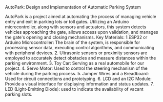 AutoPark: Design and Implementation of Automatic Parking System

AutoPark is a project aimed at automating the process of managing vehicle entry and exit in parking lots or toll gates. Utilizing an Arduino microcontroller, along with sensors and actuators, this system detects vehicles approaching the gate, allows access upon validation, and manages the gate's opening and closing mechanisms.
Key Materials:
    1.ESP32 or Arduino Microcontroller: The brain of the system, is responsible for processing sensor data, executing control algorithms, and communicating with peripheral devices.
    2. Ultrasonic sensors or proximity sensors are employed to accurately detect obstacles and measure distances within the parking environment.
    3. Toy Car: Serving as a real automobile for our project.
    4. Servo Motor: Used to control the steering mechanism of the vehicle during the parking process.
    5. Jumper Wires and a Breadboard: Used for circuit connections and prototyping.
    6. LCD and an I2C Module: Provide a visual interface for displaying information and status updates.
    7. LED (Light-Emitting Diode): used to indicate the availability of vacant parking slots.

    
